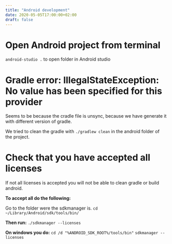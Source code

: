 ```yaml
---
title: "Android development"
date: 2020-05-05T17:00:00+02:00
draft: false
---
```


# Open Android project from terminal
`android-studio .` to open folder in Android studio

# Gradle error: IllegalStateException: No value has been specified for this provider
Seems to be because the cradle file is unsync, because we have generate it with different version of gradle.

We tried to clean the gradle with `./gradlew clean` in the android folder of the project.

# Check that you have accepted all licenses
If not all licenses is accepted you will not be able to clean gradle or build android.

__To accept all do the following:__

Go to the folder were the sdkmanager is.
`cd ~/Library/Android/sdk/tools/bin/`

__Then run:__
`./sdkmanager --licenses`

__On windows you do:__
`cd /d "%ANDROID_SDK_ROOT%/tools/bin"`
`sdkmanager --licenses`
